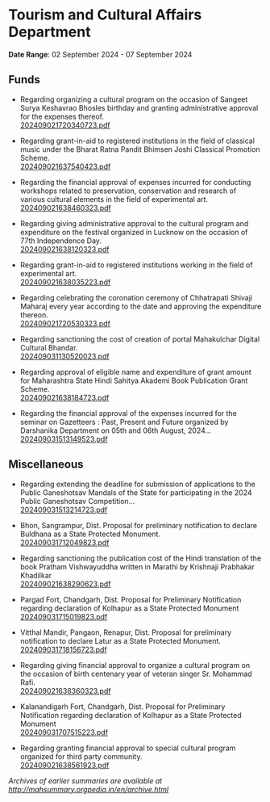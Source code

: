 # Tourism and Cultural Affairs Department

**Date Range**: 02 September 2024 - 07 September 2024


## Funds
- Regarding organizing a cultural program on the occasion of Sangeet Surya Keshavrao Bhosles birthday and granting administrative approval for the expenses thereof.\
  [202409021720340723.pdf](https://gr.maharashtra.gov.in/Site/Upload/Government%20Resolutions/English/202409021720340723.pdf)

- Regarding grant-in-aid to registered institutions in the field of classical music under the Bharat Ratna Pandit Bhimsen Joshi Classical Promotion Scheme.\
  [202409021637540423.pdf](https://gr.maharashtra.gov.in/Site/Upload/Government%20Resolutions/English/202409021637540423.pdf)

- Regarding the financial approval of expenses incurred for conducting workshops related to preservation, conservation and research of various cultural elements in the field of experimental art.\
  [202409021638460323.pdf](https://gr.maharashtra.gov.in/Site/Upload/Government%20Resolutions/English/202409021638460323.pdf)

- Regarding giving administrative approval to the cultural program and expenditure on the festival organized in Lucknow on the occasion of 77th Independence Day.\
  [202409021638120323.pdf](https://gr.maharashtra.gov.in/Site/Upload/Government%20Resolutions/English/202409021638120323.pdf)

- Regarding grant-in-aid to registered institutions working in the field of experimental art.\
  [202409021638035223.pdf](https://gr.maharashtra.gov.in/Site/Upload/Government%20Resolutions/English/202409021638035223.pdf)

- Regarding celebrating the coronation ceremony of Chhatrapati Shivaji Maharaj every year according to the date and approving the expenditure thereon.\
  [202409021720530323.pdf](https://gr.maharashtra.gov.in/Site/Upload/Government%20Resolutions/English/202409021720530323.pdf)

- Regarding sanctioning the cost of creation of portal Mahakulchar Digital Cultural Bhandar.\
  [202409031130520023.pdf](https://gr.maharashtra.gov.in/Site/Upload/Government%20Resolutions/English/202409031130520023.pdf)

- Regarding approval of eligible name and expenditure of grant amount for Maharashtra State Hindi Sahitya Akademi Book Publication Grant Scheme.\
  [202409021638184723.pdf](https://gr.maharashtra.gov.in/Site/Upload/Government%20Resolutions/English/202409021638184723...pdf)

- Regarding the financial approval of the expenses incurred for the seminar on Gazetteers : Past, Present and Future organized by Darshanika Department on 05th and 06th August, 2024...\
  [202409031513149523.pdf](https://gr.maharashtra.gov.in/Site/Upload/Government%20Resolutions/English/202409031513149523.pdf)

## Miscellaneous
- Regarding extending the deadline for submission of applications to the Public Ganeshotsav Mandals of the State for participating in the 2024 Public Ganeshotsav Competition...\
  [202409031513214723.pdf](https://gr.maharashtra.gov.in/Site/Upload/Government%20Resolutions/English/202409031513214723.pdf)

- Bhon, Sangrampur, Dist. Proposal for preliminary notification to declare Buldhana as a State Protected Monument.\
  [202409031712049823.pdf](https://gr.maharashtra.gov.in/Site/Upload/Government%20Resolutions/English/202409031712049823.pdf)

- Regarding sanctioning the publication cost of the Hindi translation of the book Pratham Vishwayuddha written in Marathi by Krishnaji Prabhakar Khadilkar\
  [202409021638290623.pdf](https://gr.maharashtra.gov.in/Site/Upload/Government%20Resolutions/English/202409021638290623.pdf)

- Pargad Fort, Chandgarh, Dist. Proposal for Preliminary Notification regarding declaration of Kolhapur as a State Protected Monument\
  [202409031715019823.pdf](https://gr.maharashtra.gov.in/Site/Upload/Government%20Resolutions/English/202409031715019823.pdf)

- Vitthal Mandir, Pangaon, Renapur, Dist. Proposal for preliminary notification to declare Latur as a State Protected Monument.\
  [202409031718156723.pdf](https://gr.maharashtra.gov.in/Site/Upload/Government%20Resolutions/English/202409031718156723.pdf)

- Regarding giving financial approval to organize a cultural program on the occasion of birth centenary year of veteran singer Sr. Mohammad Rafi.\
  [202409021638360323.pdf](https://gr.maharashtra.gov.in/Site/Upload/Government%20Resolutions/English/202409021638360323.pdf)

- Kalanandigarh Fort, Chandgarh, Dist. Proposal for Preliminary Notification regarding declaration of Kolhapur as a State Protected Monument\
  [202409031707515223.pdf](https://gr.maharashtra.gov.in/Site/Upload/Government%20Resolutions/English/202409031707515223.pdf)

- Regarding granting financial approval to special cultural program organized for third party community.\
  [202409021638561923.pdf](https://gr.maharashtra.gov.in/Site/Upload/Government%20Resolutions/English/202409021638561923.pdf)


*Archives of earlier summaries are available at http://mahsummary.orgpedia.in/en/archive.html*